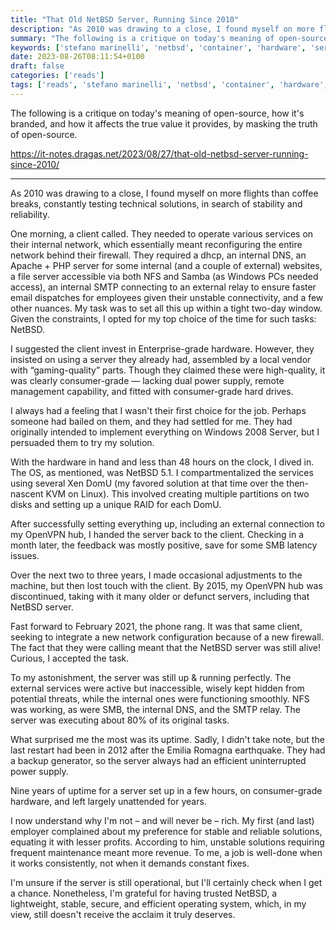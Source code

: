 ```yaml
---
title: "That Old NetBSD Server, Running Since 2010"
description: "As 2010 was drawing to a close, I found myself on more flights than coffee breaks, constantly testing technical solutions, in search of stability and reliability."
summary: "The following is a critique on today's meaning of open-source, how it's branded, and how it affects the true value it provides, by masking the truth of open-source."
keywords: ['stefano marinelli', 'netbsd', 'container', 'hardware', 'server', 'virtualization', 'xen']
date: 2023-08-26T08:11:54+0100
draft: false
categories: ['reads']
tags: ['reads', 'stefano marinelli', 'netbsd', 'container', 'hardware', 'server', 'virtualization', 'xen']
---
```


The following is a critique on today's meaning of open-source, how it's branded, and how it affects the true value it provides, by masking the truth of open-source.

https://it-notes.dragas.net/2023/08/27/that-old-netbsd-server-running-since-2010/

---

As 2010 was drawing to a close, I found myself on more flights than coffee breaks, constantly testing technical solutions, in search of stability and reliability.

One morning, a client called. They needed to operate various services on their internal network, which essentially meant reconfiguring the entire network behind their firewall. They required a dhcp, an internal DNS, an Apache + PHP server for some internal (and a couple of external) websites, a file server accessible via both NFS and Samba (as Windows PCs needed access), an internal SMTP connecting to an external relay to ensure faster email dispatches for employees given their unstable connectivity, and a few other nuances. My task was to set all this up within a tight two-day window. Given the constraints, I opted for my top choice of the time for such tasks: NetBSD.

I suggested the client invest in Enterprise-grade hardware. However, they insisted on using a server they already had, assembled by a local vendor with “gaming-quality” parts. Though they claimed these were high-quality, it was clearly consumer-grade — lacking dual power supply, remote management capability, and fitted with consumer-grade hard drives.

I always had a feeling that I wasn't their first choice for the job. Perhaps someone had bailed on them, and they had settled for me. They had originally intended to implement everything on Windows 2008 Server, but I persuaded them to try my solution.

With the hardware in hand and less than 48 hours on the clock, I dived in. The OS, as mentioned, was NetBSD 5.1. I compartmentalized the services using several Xen DomU (my favored solution at that time over the then-nascent KVM on Linux). This involved creating multiple partitions on two disks and setting up a unique RAID for each DomU.

After successfully setting everything up, including an external connection to my OpenVPN hub, I handed the server back to the client. Checking in a month later, the feedback was mostly positive, save for some SMB latency issues.

Over the next two to three years, I made occasional adjustments to the machine, but then lost touch with the client. By 2015, my OpenVPN hub was discontinued, taking with it many older or defunct servers, including that NetBSD server.

Fast forward to February 2021, the phone rang. It was that same client, seeking to integrate a new network configuration because of a new firewall. The fact that they were calling meant that the NetBSD server was still alive! Curious, I accepted the task.

To my astonishment, the server was still up & running perfectly. The external services were active but inaccessible, wisely kept hidden from potential threats, while the internal ones were functioning smoothly. NFS was working, as were SMB, the internal DNS, and the SMTP relay. The server was executing about 80% of its original tasks.

What surprised me the most was its uptime. Sadly, I didn't take note, but the last restart had been in 2012 after the Emilia Romagna earthquake. They had a backup generator, so the server always had an efficient uninterrupted power supply.

Nine years of uptime for a server set up in a few hours, on consumer-grade hardware, and left largely unattended for years.

I now understand why I'm not – and will never be – rich. My first (and last) employer complained about my preference for stable and reliable solutions, equating it with lesser profits. According to him, unstable solutions requiring frequent maintenance meant more revenue. To me, a job is well-done when it works consistently, not when it demands constant fixes.

I'm unsure if the server is still operational, but I'll certainly check when I get a chance. Nonetheless, I'm grateful for having trusted NetBSD, a lightweight, stable, secure, and efficient operating system, which, in my view, still doesn't receive the acclaim it truly deserves.